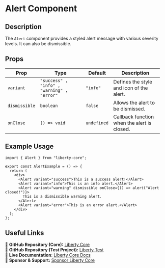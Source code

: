 # Alert Component

## Description
The `Alert` component provides a styled alert message with various severity levels. It can also be dismissible.

## Props
| Prop         | Type               | Default  | Description                                   |
|-------------|-------------------|----------|-----------------------------------------------|
| `variant`  | `"success" , "info" , "warning" , "error"` | `"info"`  | Defines the style and icon of the alert. |
| `dismissible` | `boolean` | `false` | Allows the alert to be dismissed. |
| `onClose` | `() => void` | `undefined` | Callback function when the alert is closed. |

## Example Usage
```tsx
import { Alert } from "liberty-core";

export const AlertExample = () => {
  return (
    <div>
      <Alert variant="success">This is a success alert!</Alert>
      <Alert variant="info">This is an info alert.</Alert>
      <Alert variant="warning" dismissible onClose={() => alert("Alert closed!")}>
        This is a dismissible warning alert.
      </Alert>
      <Alert variant="error">This is an error alert.</Alert>
    </div>
  );
};
```

## Useful Links
🔗 **GitHub Repository (Core):** [Liberty Core](https://github.com/fblettner/liberty-core/)  
🔗 **GitHub Repository (Test Project):** [Liberty Test](https://github.com/fblettner/liberty-test/)  
📖 **Live Documentation:** [Liberty Core Docs](https://docs.nomana-it.fr/liberty-core/)  
💖 **Sponsor & Support:** [Sponsor Liberty Core](https://github.com/sponsors/fblettner)  